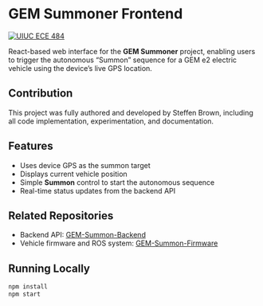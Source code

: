 # GEM Summoner Frontend

[![UIUC ECE 484](https://img.shields.io/badge/Course-ECE%20484-orange)](https://ece.illinois.edu/)

React-based web interface for the **GEM Summoner** project, enabling users to trigger the autonomous “Summon” sequence for a GEM e2 electric vehicle using the device’s live GPS location.

## Contribution
This project was fully authored and developed by Steffen Brown, including all code implementation, experimentation, and documentation.

## Features
- Uses device GPS as the summon target  
- Displays current vehicle position  
- Simple **Summon** control to start the autonomous sequence  
- Real-time status updates from the backend API  

## Related Repositories
- Backend API: [GEM-Summon-Backend](https://github.com/steffen-brown/GEM-Summon-Backend)  
- Vehicle firmware and ROS system: [GEM-Summon-Firmware](https://github.com/steffen-brown/GEM-Summon-Firmware)  

## Running Locally
```bash
npm install
npm start
